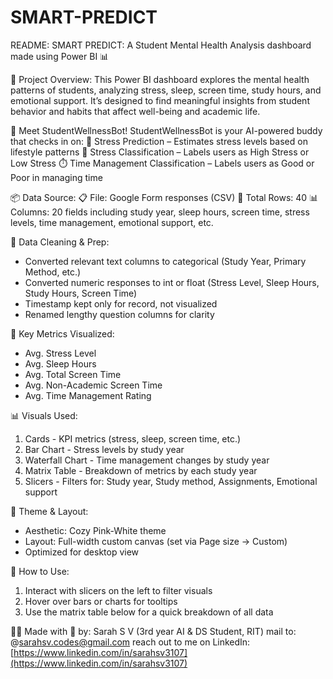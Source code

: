 # SMART-PREDICT

README: SMART PREDICT: A Student Mental Health Analysis dashboard made using Power BI 📊

📁 Project Overview:
This Power BI dashboard explores the mental health patterns of students, analyzing stress, sleep, screen time, study hours, and emotional support. It’s designed to find meaningful insights from student behavior and habits that affect well-being and academic life.

🤖 Meet StudentWellnessBot!
StudentWellnessBot is your AI-powered buddy that checks in on:
🔮 Stress Prediction – Estimates stress levels based on lifestyle patterns
🧠 Stress Classification – Labels users as High Stress or Low Stress
⏱️ Time Management Classification – Labels users as Good or Poor in managing time

📦 Data Source:
📋 File: Google Form responses (CSV)
🧪 Total Rows: 40
📊 Columns: 20 fields including study year, sleep hours, screen time, stress levels, time management, emotional support, etc.

🧹 Data Cleaning & Prep:

* Converted relevant text columns to categorical (Study Year, Primary Method, etc.)
* Converted numeric responses to int or float (Stress Level, Sleep Hours, Study Hours, Screen Time)
* Timestamp kept only for record, not visualized
* Renamed lengthy question columns for clarity

🧠 Key Metrics Visualized:

* Avg. Stress Level
* Avg. Sleep Hours
* Avg. Total Screen Time
* Avg. Non-Academic Screen Time
* Avg. Time Management Rating

📊 Visuals Used:

1. Cards - KPI metrics (stress, sleep, screen time, etc.)
2. Bar Chart - Stress levels by study year
3. Waterfall Chart - Time management changes by study year
4. Matrix Table - Breakdown of metrics by each study year
5. Slicers - Filters for: Study year, Study method, Assignments, Emotional support

🎨 Theme & Layout:

* Aesthetic: Cozy Pink-White theme
* Layout: Full-width custom canvas (set via Page size → Custom)
* Optimized for desktop view

📌 How to Use:

1. Interact with slicers on the left to filter visuals
2. Hover over bars or charts for tooltips
3. Use the matrix table below for a quick breakdown of all data

🧑‍💻 Made with 💖 by:
Sarah S V
(3rd year AI & DS Student, RIT)
mail to: @[sarahsv.codes@gmail.com](mailto:sarahsv.codes@gmail.com)
reach out to me on LinkedIn:
[https://www.linkedin.com/in/sarahsv3107](https://www.linkedin.com/in/sarahsv3107)
